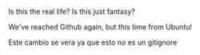 Is this the real life? Is this just fantasy?

We've reached Github again, but this time from Ubuntu!

Este cambio se vera ya que esto no es un gitignore
